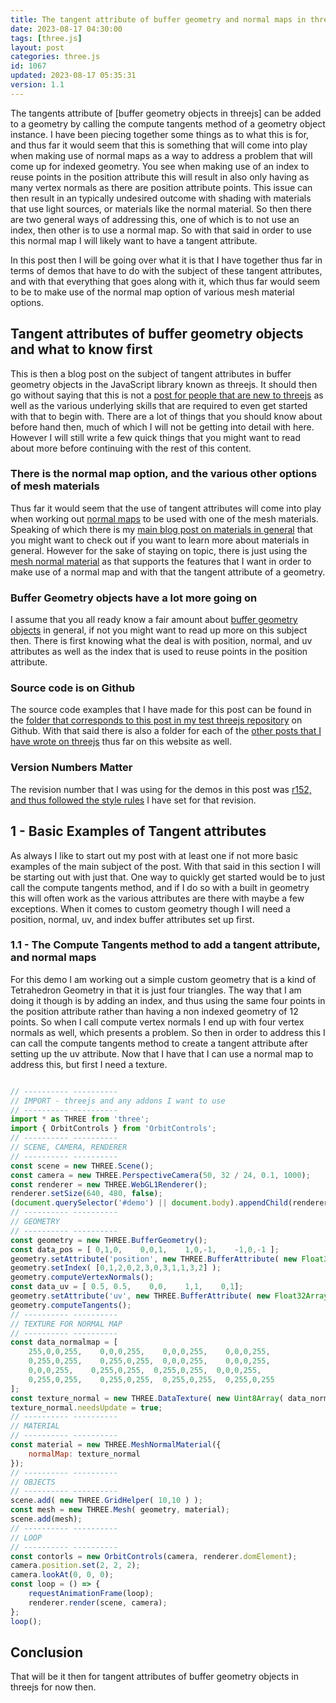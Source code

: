 ```yaml
---
title: The tangent attribute of buffer geometry and normal maps in threejs
date: 2023-08-17 04:30:00
tags: [three.js]
layout: post
categories: three.js
id: 1067
updated: 2023-08-17 05:35:31
version: 1.1
---
```


The tangents attribute of [buffer geometry objects in threejs] can be added to a geometry by calling the compute tangents method of a geometry object instance. I have been piecing together some things as to what this is for, and thus far it would seem that this is something that will come into play when making use of normal maps as a way to address a problem that will come up for indexed geometry. You see when making use of an index to reuse points in the position attribute this will result in also only having as many vertex normals as there are position attribute points. This issue can then result in an typically undesired outcome with shading with materials that use light sources, or materials like the normal material. So then there are two general ways of addressing this, one of which is to not use an index, then other is to use a normal map. So with that said in order to use this normal map I will likely want to have a tangent attribute.

In this post then I will be going over what it is that I have together thus far in terms of demos that have to do with the subject of these tangent attributes, and with that everything that goes along with it, which thus far would seem to be to make use of the normal map option of various mesh material options.

<!-- more -->

## Tangent attributes of buffer geometry objects and what to know first

This is then a blog post on the subject of tangent attributes in buffer geometry objects in the JavaScript library known as threejs. It should then go without saying that this is not a [post for people that are new to threejs](/2018/04/04/threejs-getting-started/) as well as the various underlying skills that are required to even get started with that to begin with. There are a lot of things that you should know about before hand then, much of which I will not be getting into detail with here. However I will still write a few quick things that you might want to read about more before continuing with the rest of this content.

### There is the normal map option, and the various other options of mesh materials

Thus far it would seem that the use of tangent attributes will come into play when working out [normal maps](/2021/06/24/threejs-normal-map/) to be used with one of the mesh materials. Speaking of which there is my [main blog post on materials in general](/2018/04/30/threejs-materials/) that you might want to check out if you want to learn more about materials in general. However for the sake of staying on topic, there is just using the [mesh normal material](/2021/06/23/threejs-normal-material/) as that supports the features that I want in order to make use of a normal map and with that the tangent attribute of a geometry.

### Buffer Geometry objects have a lot more going on

I assume that you all ready know a fair amount about [buffer geometry objects](/2021/04/22/threejs-buffer-geometry/) in general, if not you might want to read up more on this subject then. There is first knowing what the deal is with position, normal, and uv attributes as well as the index that is used to reuse points in the position attribute.

### Source code is on Github

The source code examples that I have made for this post can be found in the [folder that corresponds to this post in my test threejs repository](https://github.com/dustinpfister/test_threejs/tree/master/views/forpost/threejs-buffer-geometry-attributes-tangent) on Github. With that said there is also a folder for each of the [other posts that I have wrote on threejs](/categories/three-js/) thus far on this website as well.

### Version Numbers Matter

The revision number that I was using for the demos in this post was [r152, and thus followed the style rules](https://github.com/dustinpfister/test_threejs/blob/master/views/demos/r152/README.md) I have set for that revision. 

## 1 - Basic Examples of Tangent attributes

As always I like to start out my post with at least one if not more basic examples of the main subject of the post. With that said in this section I will be starting out with just that. One way to quickly get started would be to just call the compute tangents method, and if I do so with a built in geometry this will often work as the various attributes are there with maybe a few exceptions. When it comes to custom geometry though I will need a position, normal, uv, and index buffer attributes set up first.

### 1.1 - The Compute Tangents method to add a tangent attribute, and normal maps

For this demo I am working out a simple custom geometry that is a kind of Tetrahedron Geometry in that it is just four triangles. The way that I am doing it though is by adding an index, and thus using the same four points in the position attribute rather than having a non indexed geometry of 12 points. So when I call compute vertex normals I end up with four vertex normals as well, which presents a problem. So then in order to address this I can call the compute tangents method to create a tangent attribute after setting up the uv attribute. Now that I have that I can use a normal map to address this, but first I need a texture.

```js

// ---------- ----------
// IMPORT - threejs and any addons I want to use
// ---------- ----------
import * as THREE from 'three';
import { OrbitControls } from 'OrbitControls';
// ---------- ----------
// SCENE, CAMERA, RENDERER
// ---------- ----------
const scene = new THREE.Scene();
const camera = new THREE.PerspectiveCamera(50, 32 / 24, 0.1, 1000);
const renderer = new THREE.WebGL1Renderer();
renderer.setSize(640, 480, false);
(document.querySelector('#demo') || document.body).appendChild(renderer.domElement);
// ---------- ----------
// GEOMETRY
// ---------- ----------
const geometry = new THREE.BufferGeometry();
const data_pos = [ 0,1,0,    0,0,1,    1,0,-1,    -1,0,-1 ];
geometry.setAttribute('position', new THREE.BufferAttribute( new Float32Array( data_pos ), 3 ) );
geometry.setIndex( [0,1,2,0,2,3,0,3,1,1,3,2] );
geometry.computeVertexNormals();
const data_uv = [ 0.5, 0.5,    0,0,    1,1,    0,1];
geometry.setAttribute('uv', new THREE.BufferAttribute( new Float32Array( data_uv ), 2 ) );
geometry.computeTangents();
// ---------- ----------
// TEXTURE FOR NORMAL MAP
// ---------- ----------
const data_normalmap = [
    255,0,0,255,    0,0,0,255,    0,0,0,255,    0,0,0,255,
    0,255,0,255,    0,255,0,255,  0,0,0,255,    0,0,0,255,
    0,0,0,255,    0,255,0,255,  0,255,0,255,  0,0,0,255,
    0,255,0,255,    0,255,0,255,  0,255,0,255,  0,255,0,255
];
const texture_normal = new THREE.DataTexture( new Uint8Array( data_normalmap ), 4,  4 );
texture_normal.needsUpdate = true;
// ---------- ----------
// MATERIAL
// ---------- ----------
const material = new THREE.MeshNormalMaterial({
    normalMap: texture_normal
});
// ---------- ----------
// OBJECTS
// ---------- ----------
scene.add( new THREE.GridHelper( 10,10 ) );
const mesh = new THREE.Mesh( geometry, material);
scene.add(mesh);
// ---------- ----------
// LOOP
// ---------- ----------
const contorls = new OrbitControls(camera, renderer.domElement);
camera.position.set(2, 2, 2);
camera.lookAt(0, 0, 0);
const loop = () => {
    requestAnimationFrame(loop);
    renderer.render(scene, camera);
};
loop();
```

## Conclusion

That will be it then for tangent attributes of buffer geometry objects in threejs for now then.
